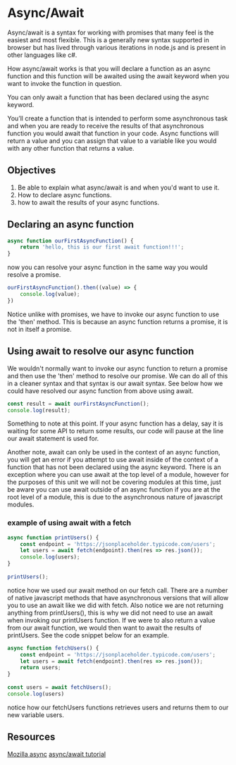 # Async/Await
 
Async/await is a syntax for working with promises that many feel is the easiest and most flexible. This is a generally new syntax supported in browser but has lived through various iterations in node.js and is present in other languages like c#.
 
How async/await works is that you will declare a function as an async function and this function will be awaited using the await keyword when you want to invoke the function in question.
 
You can only await a function that has been declared using the async keyword.
 
You’ll create a function that is intended to perform some asynchronous task and when you are ready to receive the results of that asynchronous function you would await that function in your code. Async functions will return a value and you can assign that value to a variable like you would with any other function that returns a value.
 
## Objectives
 
1. Be able to explain what async/await is and when you'd want to use it.
2. How to declare async functions.
3. how to await the results of your async functions.
 
## Declaring an async function
 
```js
async function ourFirstAsyncFunction() {
    return 'hello, this is our first await function!!!';
}
```
 
now you can resolve your async function in the same way you would resolve a promise.
 
```js
ourFirstAsyncFunction().then((value) => {
    console.log(value);
})
```
 
Notice unlike with promises, we have to invoke our async function to use the 'then' method. This is because an async function returns a promise, it is not in itself a promise.
 
## Using await to resolve our async function
 
We wouldn't normally want to invoke our async function to return a promise and then use the 'then' method to resolve our promise. We can do all of this in a cleaner syntax and that syntax is our await syntax. See below how we could have resolved our async function from above using await.
 
```js
const result = await ourFirstAsyncFunction();
console.log(result);
```
 
Something to note at this point. If your async function has a delay, say it is waiting for some API to return some results, our code will pause at the line our await statement is used for.
 
Another note, await can only be used in the context of an async function, you will get an error if you attempt to use await inside of the context of a function that has not been declared using the async keyword. There is an exception where you can use await at the top level of a module, however for the purposes of this unit we will not be covering modules at this time, just be aware you can use await outside of an async function if you are at the root level of a module, this is due to the asynchronous nature of javascript modules. 
 
### example of using await with a fetch
 
```js
async function printUsers() {
    const endpoint = 'https://jsonplaceholder.typicode.com/users';
    let users = await fetch(endpoint).then(res => res.json());
    console.log(users);
}
 
printUsers();
```
 
notice how we used our await method on our fetch call. There are a number of native javascript methods that have asynchronous versions that will allow you to use an await like we did with fetch. Also notice we are not returning anything from printUsers(), this is why we did not need to use an await when invoking our printUsers function. If we were to also return a value from our await function, we would then want to await the results of printUsers. See the code snippet below for an example.
 
```js
async function fetchUsers() {
    const endpoint = 'https://jsonplaceholder.typicode.com/users';
    let users = await fetch(endpoint).then(res => res.json());
    return users;
}
 
const users = await fetchUsers();
console.log(users)
```
 
notice how our fetchUsers functions retrieves users and returns them to our new variable users.

## Resources

[Mozilla async](https://developer.mozilla.org/en-US/docs/Web/JavaScript/Reference/Statements/async_function)
[async/await tutorial](https://javascript.info/async-await)
